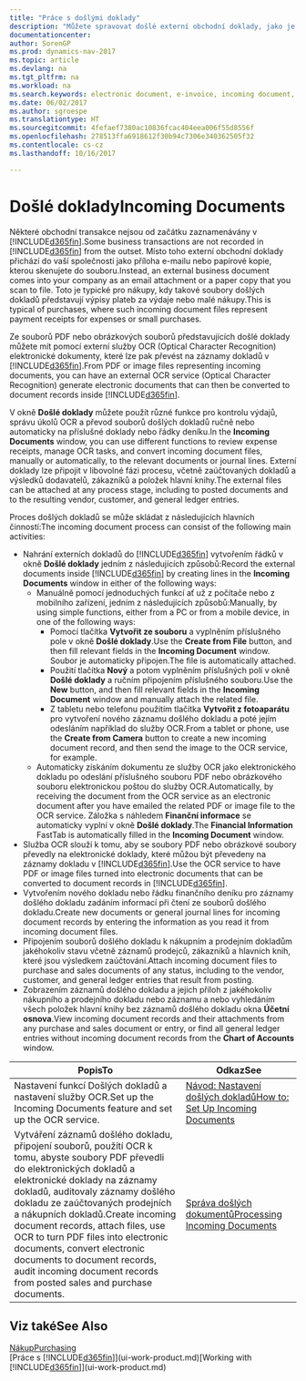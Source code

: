 ```yaml
---
title: "Práce s došlými doklady"
description: "Můžete spravovat došlé externí obchodní doklady, jako je potvrzení o platbě nebo soubory PDF, spravovat úlohy OCR a převádět soubory na elektronické doklady a záznamy v Dynamics NAV."
documentationcenter: 
author: SorenGP
ms.prod: dynamics-nav-2017
ms.topic: article
ms.devlang: na
ms.tgt_pltfrm: na
ms.workload: na
ms.search.keywords: electronic document, e-invoice, incoming document, OCR, ecommerce, document exchange, import invoice
ms.date: 06/02/2017
ms.author: sgroespe
ms.translationtype: HT
ms.sourcegitcommit: 4fefaef7380ac10836fcac404eea006f55d8556f
ms.openlocfilehash: 278513ffa6918612f30b94c7306e340362505f32
ms.contentlocale: cs-cz
ms.lasthandoff: 10/16/2017

---
```

# <a name="incoming-documents"></a><span data-ttu-id="dff18-103">Došlé doklady</span><span class="sxs-lookup"><span data-stu-id="dff18-103">Incoming Documents</span></span>
<span data-ttu-id="dff18-104">Některé obchodní transakce nejsou od začátku zaznamenávány v [!INCLUDE[d365fin](includes/d365fin_md.md)].</span><span class="sxs-lookup"><span data-stu-id="dff18-104">Some business transactions are not recorded in [!INCLUDE[d365fin](includes/d365fin_md.md)] from the outset.</span></span> <span data-ttu-id="dff18-105">Místo toho externí obchodní doklady přichází do vaší společnosti jako příloha e-mailu nebo papírové kopie, kterou skenujete do souboru.</span><span class="sxs-lookup"><span data-stu-id="dff18-105">Instead, an external business document comes into your company as an email attachment or a paper copy that you scan to file.</span></span> <span data-ttu-id="dff18-106">Toto je typické pro nákupy, kdy takové soubory došlých dokladů představují výpisy plateb za výdaje nebo malé nákupy.</span><span class="sxs-lookup"><span data-stu-id="dff18-106">This is typical of purchases, where such incoming document files represent payment receipts for expenses or small purchases.</span></span>

<span data-ttu-id="dff18-107">Ze souborů PDF nebo obrázkových souborů představujících došlé doklady můžete mít pomocí externí služby OCR (Optical Character Recognition) elektronické dokumenty, které lze pak převést na záznamy dokladů v [!INCLUDE[d365fin](includes/d365fin_md.md)].</span><span class="sxs-lookup"><span data-stu-id="dff18-107">From PDF or image files representing incoming documents, you can have an external OCR service (Optical Character Recognition) generate electronic documents that can then be converted to document records inside [!INCLUDE[d365fin](includes/d365fin_md.md)].</span></span>

<span data-ttu-id="dff18-108">V okně **Došlé doklady** můžete použít různé funkce pro kontrolu výdajů, správu úkolů OCR a převod souborů došlých dokladů ručně nebo automaticky na příslušné doklady nebo řádky deníku.</span><span class="sxs-lookup"><span data-stu-id="dff18-108">In the **Incoming Documents** window, you can use different functions to review expense receipts, manage OCR tasks, and convert incoming document files, manually or automatically, to the relevant documents or journal lines.</span></span> <span data-ttu-id="dff18-109">Externí doklady lze připojit v libovolné fázi procesu, včetně zaúčtovaných dokladů a výsledků dodavatelů, zákazníků a položek hlavní knihy.</span><span class="sxs-lookup"><span data-stu-id="dff18-109">The external files can be attached at any process stage, including to posted documents and to the resulting vendor, customer, and general ledger entries.</span></span>

<span data-ttu-id="dff18-110">Proces došlých dokladů se může skládat z následujících hlavních činností:</span><span class="sxs-lookup"><span data-stu-id="dff18-110">The incoming document process can consist of the following main activities:</span></span>

* <span data-ttu-id="dff18-111">Nahrání externích dokladů do [!INCLUDE[d365fin](includes/d365fin_md.md)] vytvořením řádků v okně **Došlé doklady** jedním z následujících způsobů:</span><span class="sxs-lookup"><span data-stu-id="dff18-111">Record the external documents inside [!INCLUDE[d365fin](includes/d365fin_md.md)] by creating lines in the **Incoming Documents** window in either of the following ways:</span></span>
  * <span data-ttu-id="dff18-112">Manuálně pomocí jednoduchých funkcí ať už z počítače nebo z mobilního zařízení, jedním z následujících způsobů:</span><span class="sxs-lookup"><span data-stu-id="dff18-112">Manually, by using simple functions, either from a PC or from a mobile device, in one of the following ways:</span></span>
    * <span data-ttu-id="dff18-113">Pomocí tlačítka **Vytvořit ze souboru** a vyplněním příslušného pole v okně **Došlé doklady**.</span><span class="sxs-lookup"><span data-stu-id="dff18-113">Use the **Create from File** button, and then fill relevant fields in the **Incoming Document** window.</span></span> <span data-ttu-id="dff18-114">Soubor je automaticky připojen.</span><span class="sxs-lookup"><span data-stu-id="dff18-114">The file is automatically attached.</span></span>  
    * <span data-ttu-id="dff18-115">Použití tlačítka **Nový** a potom vyplněním příslušných polí v okně **Došlé doklady** a ručním připojením příslušného souboru.</span><span class="sxs-lookup"><span data-stu-id="dff18-115">Use the **New** button, and then fill relevant fields in the **Incoming Document** window and manually attach the related file.</span></span>
    * <span data-ttu-id="dff18-116">Z tabletu nebo telefonu použitím tlačítka **Vytvořit z fotoaparátu** pro vytvoření nového záznamu došlého dokladu a poté jejím odesláním například do služby OCR.</span><span class="sxs-lookup"><span data-stu-id="dff18-116">From a tablet or phone, use the **Create from Camera** button to create a new incoming document record, and then send the image to the OCR service, for example.</span></span>
  * <span data-ttu-id="dff18-117">Automaticky získáním dokumentu ze služby OCR jako elektronického dokladu po odeslání příslušného souboru PDF nebo obrázkového souboru elektronickou poštou do služby OCR.</span><span class="sxs-lookup"><span data-stu-id="dff18-117">Automatically, by receiving the document from the OCR service as an electronic document after you have emailed the related PDF or image file to the OCR service.</span></span> <span data-ttu-id="dff18-118">Záložka s náhledem **Finanční informace** se automaticky vyplní v okně **Došlé doklady**.</span><span class="sxs-lookup"><span data-stu-id="dff18-118">The **Financial Information** FastTab is automatically filled in the **Incoming Document** window.</span></span>
* <span data-ttu-id="dff18-119">Služba OCR slouží k tomu, aby se soubory PDF nebo obrázkové soubory převedly na elektronické doklady, které můžou být převedeny na záznamy dokladu v [!INCLUDE[d365fin](includes/d365fin_md.md)].</span><span class="sxs-lookup"><span data-stu-id="dff18-119">Use the OCR service to have PDF or image files turned into electronic documents that can be converted to document records in [!INCLUDE[d365fin](includes/d365fin_md.md)].</span></span>
* <span data-ttu-id="dff18-120">Vytvořením nového dokladu nebo řádku finančního deníku pro záznamy došlého dokladu zadáním informací při čtení ze souborů došlého dokladu.</span><span class="sxs-lookup"><span data-stu-id="dff18-120">Create new documents or general journal lines for incoming document records by entering the information as you read it from incoming document files.</span></span>
* <span data-ttu-id="dff18-121">Připojením souborů došlého dokladu k nákupním a prodejním dokladům jakéhokoliv stavu včetně záznamů prodejců, zákazníků a hlavních knih, které jsou výsledkem zaúčtování.</span><span class="sxs-lookup"><span data-stu-id="dff18-121">Attach incoming document files to purchase and sales documents of any status, including to the vendor, customer, and general ledger entries that result from posting.</span></span>
* <span data-ttu-id="dff18-122">Zobrazením záznamů došlého dokladu a jejich příloh z jakéhokoliv nákupního a prodejního dokladu nebo záznamu a nebo vyhledáním všech položek hlavní knihy bez záznamů došlého dokladu okna **Účetní osnova**.</span><span class="sxs-lookup"><span data-stu-id="dff18-122">View incoming document records and their attachments from any purchase and sales document or entry, or find all general ledger entries without incoming document records from the **Chart of Accounts** window.</span></span>

| <span data-ttu-id="dff18-123">Popis</span><span class="sxs-lookup"><span data-stu-id="dff18-123">To</span></span> | <span data-ttu-id="dff18-124">Odkaz</span><span class="sxs-lookup"><span data-stu-id="dff18-124">See</span></span> |
| --- | --- |
| <span data-ttu-id="dff18-125">Nastavení funkcí Došlých dokladů a nastavení služby OCR.</span><span class="sxs-lookup"><span data-stu-id="dff18-125">Set up the Incoming Documents feature and set up the OCR service.</span></span> |[<span data-ttu-id="dff18-126">Návod: Nastavení došlých dokladů</span><span class="sxs-lookup"><span data-stu-id="dff18-126">How to: Set Up Incoming Documents</span></span>](across-how-setup-income-documents.md) |
| <span data-ttu-id="dff18-127">Vytváření záznamů došlého dokladu, připojení souborů, použítí OCR k tomu, abyste soubory PDF převedli do elektronických dokladů a elektronické doklady na záznamy dokladů, auditovaly záznamy došlého dokladu ze zaúčtovaných prodejních a nákupních dokladů.</span><span class="sxs-lookup"><span data-stu-id="dff18-127">Create incoming document records, attach files, use OCR to turn PDF files into electronic documents, convert electronic documents to document records, audit incoming document records from posted sales and purchase documents.</span></span> |[<span data-ttu-id="dff18-128">Správa došlých dokumentů</span><span class="sxs-lookup"><span data-stu-id="dff18-128">Processing Incoming Documents</span></span>](across-process-income-documents.md) |

## <a name="see-also"></a><span data-ttu-id="dff18-129">Viz také</span><span class="sxs-lookup"><span data-stu-id="dff18-129">See Also</span></span>
[<span data-ttu-id="dff18-130">Nákup</span><span class="sxs-lookup"><span data-stu-id="dff18-130">Purchasing</span></span>](purchasing-manage-purchasing.md)  
<span data-ttu-id="dff18-131">[Práce s [!INCLUDE[d365fin](includes/d365fin_md.md)]](ui-work-product.md)</span><span class="sxs-lookup"><span data-stu-id="dff18-131">[Working with [!INCLUDE[d365fin](includes/d365fin_md.md)]](ui-work-product.md)</span></span>

